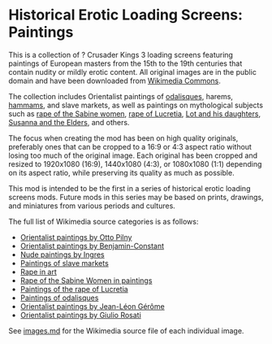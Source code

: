 # Historical Erotic Loading Screens: Paintings

This is a collection of ? Crusader Kings 3 loading screens featuring paintings of European masters from the 15th to the 19th centuries that contain nudity or mildly erotic content. All original images are in the public domain and have been downloaded from [Wikimedia Commons](https://commons.wikimedia.org/wiki/Main_Page).

The collection includes Orientalist paintings of [odalisques](https://en.wikipedia.org/wiki/Odalisque), harems, [hammams](https://en.wikipedia.org/wiki/Hammam), and slave markets, as well as paintings on mythological subjects such as [rape of the Sabine women](https://en.wikipedia.org/wiki/Rape_of_the_Sabine_women), [rape of Lucretia](https://en.wikipedia.org/wiki/Lucretia), [Lot and his daughters](https://en.wikipedia.org/wiki/Lot%27s_daughters), [Susanna and the Elders](https://en.wikipedia.org/wiki/Susanna_and_the_Elders_in_art), and others.

The focus when creating the mod has been on high quality originals, preferably ones that can be cropped to a 16:9 or 4:3 aspect ratio without losing too much of the original image. Each original has been cropped and resized to 1920x1080 (16:9), 1440x1080 (4:3), or 1080x1080 (1:1) depending on its aspect ratio, while preserving its quality as much as possible.

This mod is intended to be the first in a series of historical erotic loading screens mods. Future mods in this series may be based on prints, drawings, and miniatures from various periods and cultures.

The full list of Wikimedia source categories is as follows:

* [Orientalist paintings by Otto Pilny](https://commons.wikimedia.org/wiki/Category:Orientalist_paintings_by_Otto_Pilny)
* [Orientalist paintings by Benjamin-Constant](https://commons.wikimedia.org/wiki/Category:Orientalist_paintings_by_Benjamin-Constant)
* [Nude paintings by Ingres](https://commons.wikimedia.org/wiki/Category:Nude_paintings_by_Ingres)
* [Paintings of slave markets](https://commons.wikimedia.org/wiki/Category:Paintings_of_slave_markets)
* [Rape in art](https://commons.wikimedia.org/wiki/Category:Rape_in_art)
* [Rape of the Sabine Women in paintings](https://commons.wikimedia.org/wiki/Category:Rape_of_the_Sabine_Women_in_paintings)
* [Paintings of the rape of Lucretia](https://commons.wikimedia.org/wiki/Category:Paintings_of_the_rape_of_Lucretia)
* [Paintings of odalisques](https://commons.wikimedia.org/wiki/Category:Paintings_of_odalisques)
* [Orientalist paintings by Jean-Léon Gérôme](https://commons.wikimedia.org/wiki/Category:Orientalist_paintings_by_Jean-L%C3%A9on_G%C3%A9r%C3%B4me)
* [Orientalist paintings by Giulio Rosati](https://commons.wikimedia.org/wiki/Category:Orientalist_paintings_by_Giulio_Rosati)

See [images.md](images.md) for the Wikimedia source file of each individual image.
